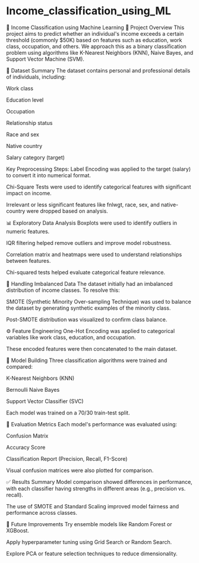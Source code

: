 # Income_classification_using_ML
💼 Income Classification using Machine Learning
📌 Project Overview
This project aims to predict whether an individual's income exceeds a certain threshold (commonly $50K) based on features such as education, work class, occupation, and others. We approach this as a binary classification problem using algorithms like K-Nearest Neighbors (KNN), Naive Bayes, and Support Vector Machine (SVM).

🧾 Dataset Summary
The dataset contains personal and professional details of individuals, including:

Work class

Education level

Occupation

Relationship status

Race and sex

Native country

Salary category (target)

Key Preprocessing Steps:
Label Encoding was applied to the target (salary) to convert it into numerical format.

Chi-Square Tests were used to identify categorical features with significant impact on income.

Irrelevant or less significant features like fnlwgt, race, sex, and native-country were dropped based on analysis.

📊 Exploratory Data Analysis
Boxplots were used to identify outliers in numeric features.

IQR filtering helped remove outliers and improve model robustness.

Correlation matrix and heatmaps were used to understand relationships between features.

Chi-squared tests helped evaluate categorical feature relevance.

🔄 Handling Imbalanced Data
The dataset initially had an imbalanced distribution of income classes. To resolve this:

SMOTE (Synthetic Minority Over-sampling Technique) was used to balance the dataset by generating synthetic examples of the minority class.

Post-SMOTE distribution was visualized to confirm class balance.

⚙️ Feature Engineering
One-Hot Encoding was applied to categorical variables like work class, education, and occupation.

These encoded features were then concatenated to the main dataset.

🧠 Model Building
Three classification algorithms were trained and compared:

K-Nearest Neighbors (KNN)

Bernoulli Naive Bayes

Support Vector Classifier (SVC)

Each model was trained on a 70/30 train-test split.

📏 Evaluation Metrics
Each model's performance was evaluated using:

Confusion Matrix

Accuracy Score

Classification Report (Precision, Recall, F1-Score)

Visual confusion matrices were also plotted for comparison.

✅ Results Summary
Model comparison showed differences in performance, with each classifier having strengths in different areas (e.g., precision vs. recall).

The use of SMOTE and Standard Scaling improved model fairness and performance across classes.

🔮 Future Improvements
Try ensemble models like Random Forest or XGBoost.

Apply hyperparameter tuning using Grid Search or Random Search.

Explore PCA or feature selection techniques to reduce dimensionality.
